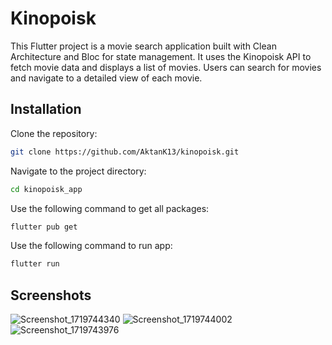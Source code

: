 
# Kinopoisk

This Flutter project is a movie search application built with Clean Architecture and Bloc for state management. It uses the Kinopoisk API to fetch movie data and displays a list of movies. Users can search for movies and navigate to a detailed view of each movie.

## Installation

Clone the repository:

```bash
git clone https://github.com/AktanK13/kinopoisk.git
```
Navigate to the project directory:
```bash
cd kinopoisk_app
```
Use the following command to get all packages:
```bash
flutter pub get
```
Use the following command to run app:
```bash
flutter run
```
## Screenshots

![Screenshot_1719744340](https://github.com/AktanK13/kinopoisk/assets/103981549/acaf22f2-a302-4fd0-a500-6190782761ef)
![Screenshot_1719744002](https://github.com/AktanK13/kinopoisk/assets/103981549/ff5dcd6c-2f4c-406e-ac98-843b7967c41f)
![Screenshot_1719743976](https://github.com/AktanK13/kinopoisk/assets/103981549/acca2d98-9d75-44bd-aa73-79382af1e75e)


